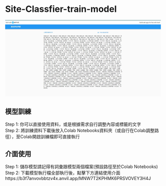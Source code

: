 # Site-Classfier-train-model
<img src="readme_img/01.JPG" width="1000px"/> 

## 模型訓練
Step 1: 你可以直接使用資料，或是根據需求自行調整內容或標籤的文字    
Step 2: 將訓練資料下載後放入Colab Notebooks資料夾（或自行在Colab調整路徑），至Colab開啟訓練檔即可直接執行

## 介面使用
Step 1: 儲存模型請記得有詞彙跟模型兩個檔案(預設路徑至於Colab Notebooks)    
Step 2: 下載模型執行檔全部執行後，點擊下方連結使用介面https://b3f7anvovbbtzv4x.anvil.app/MNW7T2KPHMK6PRSVOVEY3H4J
